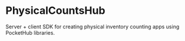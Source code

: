 # PhysicalCountsHub
Server + client SDK for creating physical inventory counting apps using PocketHub libraries.

